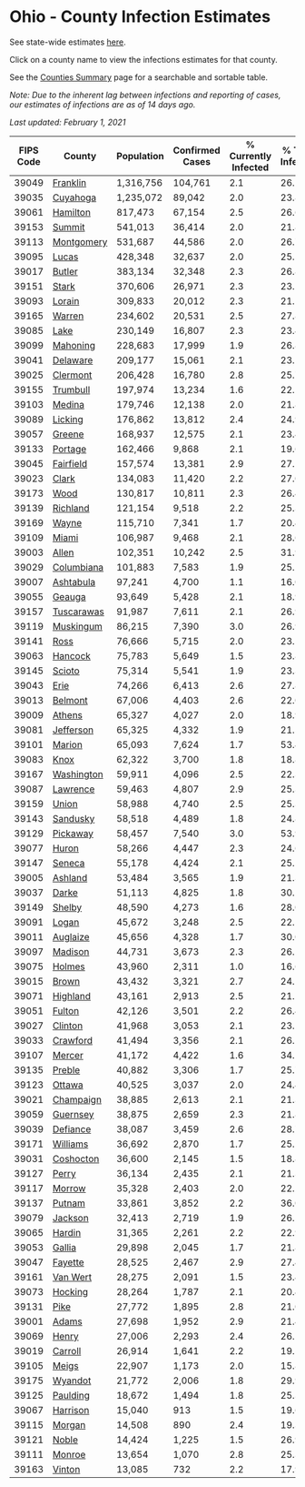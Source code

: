 # Ohio - County Infection Estimates

See state-wide estimates [here](/infections/us-oh).

Click on a county name to view the infections estimates for that county.

See the [Counties Summary](/infections/summary-counties) page for a searchable and sortable table.

*Note: Due to the inherent lag between infections and reporting of cases, our estimates of infections are as of 14 days ago.*

*Last updated: February 1, 2021*

|   FIPS Code |                   County |   Population |   Confirmed Cases |   % Currently Infected |   % Total Infected |
|-------------|--------------------------|--------------|-------------------|------------------------|--------------------|
|       39049 |     [Franklin](franklin) |    1,316,756 |           104,761 |                    2.1 |               26.1 |
|       39035 |     [Cuyahoga](cuyahoga) |    1,235,072 |            89,042 |                    2.0 |               23.8 |
|       39061 |     [Hamilton](hamilton) |      817,473 |            67,154 |                    2.5 |               26.6 |
|       39153 |         [Summit](summit) |      541,013 |            36,414 |                    2.0 |               21.8 |
|       39113 | [Montgomery](montgomery) |      531,687 |            44,586 |                    2.0 |               26.7 |
|       39095 |           [Lucas](lucas) |      428,348 |            32,637 |                    2.0 |               25.5 |
|       39017 |         [Butler](butler) |      383,134 |            32,348 |                    2.3 |               26.8 |
|       39151 |           [Stark](stark) |      370,606 |            26,971 |                    2.3 |               23.5 |
|       39093 |         [Lorain](lorain) |      309,833 |            20,012 |                    2.3 |               21.1 |
|       39165 |         [Warren](warren) |      234,602 |            20,531 |                    2.5 |               27.8 |
|       39085 |             [Lake](lake) |      230,149 |            16,807 |                    2.3 |               23.4 |
|       39099 |     [Mahoning](mahoning) |      228,683 |            17,999 |                    1.9 |               26.8 |
|       39041 |     [Delaware](delaware) |      209,177 |            15,061 |                    2.1 |               23.1 |
|       39025 |     [Clermont](clermont) |      206,428 |            16,780 |                    2.8 |               25.7 |
|       39155 |     [Trumbull](trumbull) |      197,974 |            13,234 |                    1.6 |               22.1 |
|       39103 |         [Medina](medina) |      179,746 |            12,138 |                    2.0 |               21.8 |
|       39089 |       [Licking](licking) |      176,862 |            13,812 |                    2.4 |               24.9 |
|       39057 |         [Greene](greene) |      168,937 |            12,575 |                    2.1 |               23.4 |
|       39133 |       [Portage](portage) |      162,466 |             9,868 |                    2.1 |               19.6 |
|       39045 |   [Fairfield](fairfield) |      157,574 |            13,381 |                    2.9 |               27.1 |
|       39023 |           [Clark](clark) |      134,083 |            11,420 |                    2.2 |               27.0 |
|       39173 |             [Wood](wood) |      130,817 |            10,811 |                    2.3 |               26.4 |
|       39139 |     [Richland](richland) |      121,154 |             9,518 |                    2.2 |               25.3 |
|       39169 |           [Wayne](wayne) |      115,710 |             7,341 |                    1.7 |               20.4 |
|       39109 |           [Miami](miami) |      106,987 |             9,468 |                    2.1 |               28.6 |
|       39003 |           [Allen](allen) |      102,351 |            10,242 |                    2.5 |               31.9 |
|       39029 | [Columbiana](columbiana) |      101,883 |             7,583 |                    1.9 |               25.2 |
|       39007 |   [Ashtabula](ashtabula) |       97,241 |             4,700 |                    1.1 |               16.0 |
|       39055 |         [Geauga](geauga) |       93,649 |             5,428 |                    2.1 |               18.9 |
|       39157 | [Tuscarawas](tuscarawas) |       91,987 |             7,611 |                    2.1 |               26.9 |
|       39119 |   [Muskingum](muskingum) |       86,215 |             7,390 |                    3.0 |               26.9 |
|       39141 |             [Ross](ross) |       76,666 |             5,715 |                    2.0 |               23.5 |
|       39063 |       [Hancock](hancock) |       75,783 |             5,649 |                    1.5 |               23.8 |
|       39145 |         [Scioto](scioto) |       75,314 |             5,541 |                    1.9 |               23.3 |
|       39043 |             [Erie](erie) |       74,266 |             6,413 |                    2.6 |               27.8 |
|       39013 |       [Belmont](belmont) |       67,006 |             4,403 |                    2.6 |               22.0 |
|       39009 |         [Athens](athens) |       65,327 |             4,027 |                    2.0 |               18.9 |
|       39081 |   [Jefferson](jefferson) |       65,325 |             4,332 |                    1.9 |               21.5 |
|       39101 |         [Marion](marion) |       65,093 |             7,624 |                    1.7 |               53.4 |
|       39083 |             [Knox](knox) |       62,322 |             3,700 |                    1.8 |               18.8 |
|       39167 | [Washington](washington) |       59,911 |             4,096 |                    2.5 |               22.3 |
|       39087 |     [Lawrence](lawrence) |       59,463 |             4,807 |                    2.9 |               25.3 |
|       39159 |           [Union](union) |       58,988 |             4,740 |                    2.5 |               25.3 |
|       39143 |     [Sandusky](sandusky) |       58,518 |             4,489 |                    1.8 |               24.8 |
|       39129 |     [Pickaway](pickaway) |       58,457 |             7,540 |                    3.0 |               53.9 |
|       39077 |           [Huron](huron) |       58,266 |             4,447 |                    2.3 |               24.6 |
|       39147 |         [Seneca](seneca) |       55,178 |             4,424 |                    2.1 |               25.5 |
|       39005 |       [Ashland](ashland) |       53,484 |             3,565 |                    1.9 |               21.3 |
|       39037 |           [Darke](darke) |       51,113 |             4,825 |                    1.8 |               30.5 |
|       39149 |         [Shelby](shelby) |       48,590 |             4,273 |                    1.6 |               28.0 |
|       39091 |           [Logan](logan) |       45,672 |             3,248 |                    2.5 |               22.5 |
|       39011 |     [Auglaize](auglaize) |       45,656 |             4,328 |                    1.7 |               30.0 |
|       39097 |       [Madison](madison) |       44,731 |             3,673 |                    2.3 |               26.5 |
|       39075 |         [Holmes](holmes) |       43,960 |             2,311 |                    1.0 |               16.6 |
|       39015 |           [Brown](brown) |       43,432 |             3,321 |                    2.7 |               24.1 |
|       39071 |     [Highland](highland) |       43,161 |             2,913 |                    2.5 |               21.2 |
|       39051 |         [Fulton](fulton) |       42,126 |             3,501 |                    2.2 |               26.4 |
|       39027 |       [Clinton](clinton) |       41,968 |             3,053 |                    2.1 |               23.1 |
|       39033 |     [Crawford](crawford) |       41,494 |             3,356 |                    2.1 |               26.1 |
|       39107 |         [Mercer](mercer) |       41,172 |             4,422 |                    1.6 |               34.1 |
|       39135 |         [Preble](preble) |       40,882 |             3,306 |                    1.7 |               25.7 |
|       39123 |         [Ottawa](ottawa) |       40,525 |             3,037 |                    2.0 |               24.4 |
|       39021 |   [Champaign](champaign) |       38,885 |             2,613 |                    2.1 |               21.3 |
|       39059 |     [Guernsey](guernsey) |       38,875 |             2,659 |                    2.3 |               21.8 |
|       39039 |     [Defiance](defiance) |       38,087 |             3,459 |                    2.6 |               28.7 |
|       39171 |     [Williams](williams) |       36,692 |             2,870 |                    1.7 |               25.2 |
|       39031 |   [Coshocton](coshocton) |       36,600 |             2,145 |                    1.5 |               18.8 |
|       39127 |           [Perry](perry) |       36,134 |             2,435 |                    2.1 |               21.3 |
|       39117 |         [Morrow](morrow) |       35,328 |             2,403 |                    2.0 |               22.2 |
|       39137 |         [Putnam](putnam) |       33,861 |             3,852 |                    2.2 |               36.0 |
|       39079 |       [Jackson](jackson) |       32,413 |             2,719 |                    1.9 |               26.5 |
|       39065 |         [Hardin](hardin) |       31,365 |             2,261 |                    2.2 |               22.9 |
|       39053 |         [Gallia](gallia) |       29,898 |             2,045 |                    1.7 |               21.8 |
|       39047 |       [Fayette](fayette) |       28,525 |             2,467 |                    2.9 |               27.4 |
|       39161 |     [Van Wert](van-wert) |       28,275 |             2,091 |                    1.5 |               23.4 |
|       39073 |       [Hocking](hocking) |       28,264 |             1,787 |                    2.1 |               20.4 |
|       39131 |             [Pike](pike) |       27,772 |             1,895 |                    2.8 |               21.0 |
|       39001 |           [Adams](adams) |       27,698 |             1,952 |                    2.9 |               21.4 |
|       39069 |           [Henry](henry) |       27,006 |             2,293 |                    2.4 |               26.5 |
|       39019 |       [Carroll](carroll) |       26,914 |             1,641 |                    2.2 |               19.5 |
|       39105 |           [Meigs](meigs) |       22,907 |             1,173 |                    2.0 |               15.8 |
|       39175 |       [Wyandot](wyandot) |       21,772 |             2,006 |                    1.8 |               29.9 |
|       39125 |     [Paulding](paulding) |       18,672 |             1,494 |                    1.8 |               25.3 |
|       39067 |     [Harrison](harrison) |       15,040 |               913 |                    1.5 |               19.6 |
|       39115 |         [Morgan](morgan) |       14,508 |               890 |                    2.4 |               19.3 |
|       39121 |           [Noble](noble) |       14,424 |             1,225 |                    1.5 |               26.9 |
|       39111 |         [Monroe](monroe) |       13,654 |             1,070 |                    2.8 |               25.3 |
|       39163 |         [Vinton](vinton) |       13,085 |               732 |                    2.2 |               17.9 |